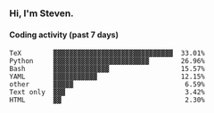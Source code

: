 ### Hi, I'm Steven.

#### Coding activity (past 7 days)
```
TeX        ▓▓▓▓▓▓▓▓▓▓▓▓▓▓▓▓▓▓▓▓▓▓▓▓▓▓▓▓▓▓  33.01%
Python     ▓▓▓▓▓▓▓▓▓▓▓▓▓▓▓▓▓▓▓▓▓▓▓▓        26.96%
Bash       ▓▓▓▓▓▓▓▓▓▓▓▓▓▓                  15.57%
YAML       ▓▓▓▓▓▓▓▓▓▓▓                     12.15%
other      ▓▓▓▓▓                            6.59%
Text only  ▓▓▓                              3.42%
HTML       ▓▓                               2.30%
```

